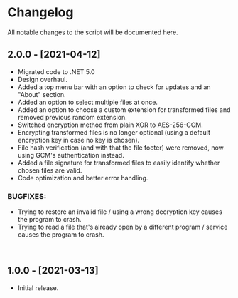 # Changelog
All notable changes to the script will be documented here.
<br>

## 2.0.0 - [2021-04-12]
* Migrated code to .NET 5.0
* Design overhaul.
* Added a top menu bar with an option to check for updates and an "About" section.
* Added an option to select multiple files at once.
* Added an option to choose a custom extension for transformed files and removed previous random extension.
* Switched encryption method from plain XOR to AES-256-GCM.
* Encrypting transformed files is no longer optional (using a default encryption key in case no key is chosen).
* File hash verification (and with that the file footer) were removed, now using GCM's authentication instead.
* Added a file signature for transformed files to easily identify whether chosen files are valid.
* Code optimization and better error handling.

### BUGFIXES:
* Trying to restore an invalid file / using a wrong decryption key causes the program to crash.
* Trying to read a file that's already open by a different program / service causes the program to crash.
<br>

## 1.0.0 - [2021-03-13]
* Initial release.

